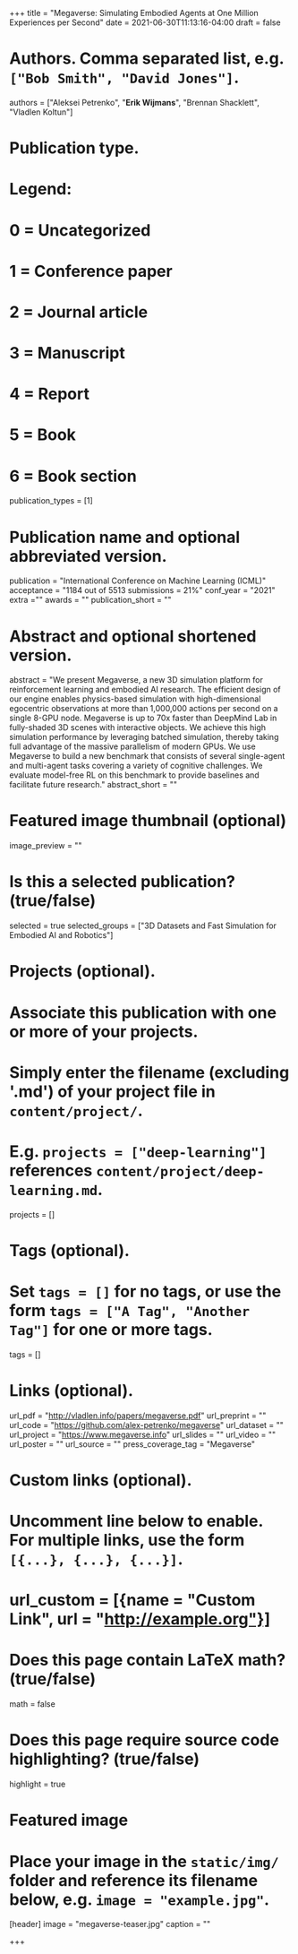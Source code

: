 +++
title = "Megaverse: Simulating Embodied Agents at One Million Experiences per Second"
date = 2021-06-30T11:13:16-04:00
draft = false

# Authors. Comma separated list, e.g. `["Bob Smith", "David Jones"]`.
authors = ["Aleksei Petrenko", "**Erik Wijmans**", "Brennan Shacklett", "Vladlen Koltun"]

# Publication type.
# Legend:
# 0 = Uncategorized
# 1 = Conference paper
# 2 = Journal article
# 3 = Manuscript
# 4 = Report
# 5 = Book
# 6 = Book section
publication_types = [1]

# Publication name and optional abbreviated version.
publication = "International Conference on Machine Learning (ICML)"
acceptance = "1184 out of 5513 submissions = 21%"
conf_year = "2021"
extra =""
awards = ""
publication_short = ""


# Abstract and optional shortened version.
abstract = "We present Megaverse, a new 3D simulation platform for reinforcement learning and embodied AI research. The efficient design of our engine enables physics-based simulation with high-dimensional egocentric observations at more than 1,000,000 actions per second on a single 8-GPU node. Megaverse is up to 70x faster than DeepMind Lab in fully-shaded 3D scenes with interactive objects. We achieve this high simulation performance by leveraging batched simulation, thereby taking full advantage of the massive parallelism of modern GPUs. We use Megaverse to build a new benchmark that consists of several single-agent and multi-agent tasks covering a variety of cognitive challenges. We evaluate model-free RL on this benchmark to provide baselines and facilitate future research."
abstract_short = ""

# Featured image thumbnail (optional)
image_preview = ""

# Is this a selected publication? (true/false)
selected = true
selected_groups = ["3D Datasets and Fast Simulation for Embodied AI and Robotics"]

# Projects (optional).
#   Associate this publication with one or more of your projects.
#   Simply enter the filename (excluding '.md') of your project file in `content/project/`.
#   E.g. `projects = ["deep-learning"]` references `content/project/deep-learning.md`.
projects = []

# Tags (optional).
#   Set `tags = []` for no tags, or use the form `tags = ["A Tag", "Another Tag"]` for one or more tags.
tags = []

# Links (optional).
url_pdf = "http://vladlen.info/papers/megaverse.pdf"
url_preprint = ""
url_code = "https://github.com/alex-petrenko/megaverse"
url_dataset = ""
url_project = "https://www.megaverse.info"
url_slides = ""
url_video = ""
url_poster = ""
url_source = ""
press_coverage_tag = "Megaverse"

# Custom links (optional).
#   Uncomment line below to enable. For multiple links, use the form `[{...}, {...}, {...}]`.
# url_custom = [{name = "Custom Link", url = "http://example.org"}]

# Does this page contain LaTeX math? (true/false)
math = false

# Does this page require source code highlighting? (true/false)
highlight = true

# Featured image
# Place your image in the `static/img/` folder and reference its filename below, e.g. `image = "example.jpg"`.
[header]
image = "megaverse-teaser.jpg"
caption = ""

+++
